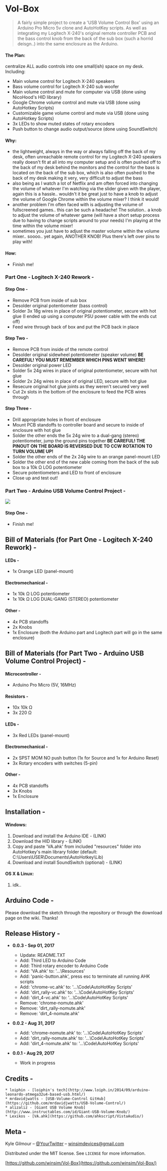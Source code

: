 # **Vol-Box**
> A fairly simple project to create a 'USB Volume Control Box' using an Arduino Pro Micro 5v clone and AutoHotKey scripts. As well as integrating my Logitech X-240's original remote controller PCB and the bass control knob from the back of the sub box (such a horrid deisgn..) into the same enclosure as the Arduino.

#### The Plan: 
 centralize ALL audio controls into one small(ish) space on my desk. Including:
   * Main volume control for Logitech X-240 speakers
   * Bass volume control for Logitech X-240 sub woofer
   * Main volume control and mute for computer via USB (done using NicoHood's HID library)
   * Google Chrome volume control and mute via USB (done using AutoHotkey Scripts)
   * Customizable game volume control and mute via USB (done using AutoHotkey Scripts)
   * 3x LEDs to show muted states of rotary encoders
   * Push button to change audio output/source (done using SoundSwitch)
#### Why:
   * the lightweight, always in the way or always falling off the back of my desk, often unreachable remote control for my Logitech X-240 speakers really doesn't fit at all into my computer setup and is often pushed off to the back of my desk behind the monitors and the control for the bass is located on the back of the sub box, which is also often pushed to the back of my desk making it very, very difficult to adjust the bass
   * also being as I watch a lot of Netflix and am often forced into changing the volume of whatever I'm watching via the slider given with the player, again this is a hassle.. wouldn't it be great just to have a knob to adjust the volume of Google Chrome within the volume mixer? I think it would! 
   * another problem I'm often faced with is adjusting the volume of fullscreened games.. this can be such a headache! The solution.. a knob to adjust the volume of whatever game (will have a short setup process due to having to change scripts around to your needs) I'm playing at the time within the volume mixer! 
   * sometimes you just have to adjust the master volume within the volume mixer.. soooo.. yet again, ANOTHER KNOB! Plus there's left over pins to play with! 
#### How:
   * Finish me! 
   

### Part One - Logitech X-240 Rework - 
#### Step One - 
  * Remove PCB from inside of sub box
  * Desolder original potentiometer (bass control)
  * Solder 3x 18g wires in place of original potentiometer, secure with hot glue (I ended up using a computer PSU power cable with the                                                                                     ends cut off)
  * Feed wire through back of box and put the PCB back in place
#### Step Two - 
  * Remove PCB from inside of the remote control
  * Desolder original sidewheel potentiometer (speaker volume) **BE CAREFUL! YOU MUST REMEMBER WHICH PINS WENT WHERE!**
  * Desolder original power LED
  * Solder 5x 24g wires in place of original potentiometer, secure with hot glue
  * Solder 2x 24g wires in place of original LED, secure with hot glue
  * Resecure original hot glue joints as they weren't secured very well
  * Cut 2x slots in the bottom of the enclosure to feed the PCB wires through
#### Step Three -
  * Drill appropriate holes in front of enclosure 
  * Mount PCB standoffs to controller board and secure to inside of enclosure with hot glue
  * Solder the other ends the 5x 24g wire to a dual-gang (stereo) potentiometer, jump the ground pins together **BE CAREFUL! THE PINOUT                                                                       ON THE BOARD IS REVERSED DUE TO CCW ROTATION TO TURN VOLUME UP!**
  * Solder the other ends of the 2x 24g wire to an orange panel-mount LED
  * Solder the other end of the new cable coming from the back of the sub box to a 10k Ω LOG potentiometer
  * Secure potentiometers and LED to front of enclosure
  * Close up and test out! 

### Part Two - Arduino USB Volume Control Project -

![](pictures/volbox-bb-3re-v3_bb.jpg)

#### Step One -
  * Finish me! 



## Bill of Materials (for Part One - Logitech X-240 Rework) -
#### LEDs - 
   * 1x Orange LED (panel-mount)
#### Electromechanical - 
   * 1x 10k Ω LOG potentiometer
   * 1x 10k Ω LOG DUAL-GANG (STEREO) potentiometer
#### Other - 
   * 4x PCB standoffs
   * 2x Knobs
   * 1x Enclosure (both the Arduino part and Logitech part will go in the same enclosure)

## Bill of Materials (for Part Two - Arduino USB Volume Control Project) -
#### Microcontroller -
   * Arduino Pro Micro (5V, 16MHz)
#### Resistors - 
   * 10x 10k Ω
   * 3x 220 Ω
#### LEDs - 
   * 3x Red LEDs (panel-mount)
#### Electromechanical - 
   * 2x SPST MOM NO push button (1x for Source and 1x for Arduino Reset)
   * 3x Rotary encoders with switches (5-pin)  
#### Other - 
   * 4x PCB standoffs
   * 3x Knobs
   * 1x Enclosure



## Installation -
#### Windows:
1. Download and install the Arduino IDE - (LINK)
2. Download the HID library - (LINK)
3. Copy and paste 'VA.ahk' from included "resources" folder into AutoHotkey's main library folder (default: C:\Users\USER\Documents\AutoHotkey\Lib)
4. Download and install SoundSwitch (optional) - (LINK)

#### OS X & Linux:
1. idk..



## Arduino Code -
 Please download the sketch through the repository or through the download page on the wiki. Thanks!



## Release History -

* **0.0.3 - Sep 01, 2017**
    * Update: README.TXT
    * Add: Third LED to Arduino Code
    * Add: Third rotary encoder to Arduino Code
    * Add: 'VA.ahk' to: '...\Resources'
    * Add: 'panic-button.ahk', press esc to terminate all running AHK scripts
    * Add: 'chrome-vc.ahk' to: '...\Code\AutoHotKey Scripts'
    * Add: 'dirt_rally-vc.ahk' to: '...\Code\AutoHotKey Scripts'
    * Add: 'dirt_4-vc.ahk' to: '...\Code\AutoHotKey Scripts'
    * Remove: 'chrome-nomute.ahk'
    * Remove: 'dirt_rally-nomute.ahk'
    * Remove: 'dirt_4-nomute.ahk'
    
* **0.0.2 - Aug 31, 2017**
    * Add: 'chrome-nomute.ahk' to: '...\Code\AutoHotKey Scripts'
    * Add: 'dirt_rally-nomute.ahk' to: '...\Code\AutoHotKey Scripts'
    * Add: 'dirt_4-nomute.ahk' to: '...\Code\AutoHotKey Scripts'
    
* **0.0.1 - Aug 29, 2017**
    * Work in progress

## Credits - 
<!-- Markdown link & img dfn's -->
    * loiphin - [loiphin's tech](http://www.loiph.in/2014/09/arduino-leonardo-atmega32u4-based-usb.html/)
    * mrdavidjwatts - [USB-Volume-Control GitHub](https://github.com/mrdavidjwatts/USB-Volume-Control/)
    * alizaliz - [Giant USB Volume Knob](http://www.instructables.com/id/Giant-USB-Volume-Knob/)
    * Lexikos - [VA.ahk](https://github.com/ahkscript/VistaAudio/)

## Meta -

Kyle Gilmour – [@YourTwitter](https://twitter.com/dbader_org) – winsimdevices@gmail.com

Distributed under the MIT license. See ``LICENSE`` for more information.

[https://github.com/winsim/Vol-Box](https://github.com/winsim/Vol-Box/)


<!-- Markdown link & img dfn's -->
[wiki]: https://github.com/winsim/Vol-Box/wiki
